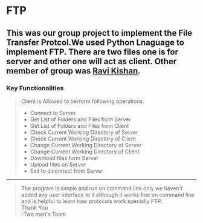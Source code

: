 # FTP
This was our group project to implement the File Transfer Protcol.We used Python Lnaguage to implement FTP. There are two files one is for server and other one will act as client.
Other member of group was [Ravi Kishan](https://github.com/ravikishandaiya).
----
### Key Functionalities
> Client is Allowed to perform following operations:
> * Connect to Server
> * Get List of Folders and Files from Server
> * Get List of Folders and Files from Client
> * Check Current Working Directory of Server
> * Check Current Working Directory of Client
> * Change Current Working Directory of Server
> * Change Current Working Directory of Client
> * Download files form Server
> * Upload files on Server
> * Exit to diconnect from Server
----
> The program is simple and run on command line only we haven't added any user interface to it although it works fine on command line and is helpful to learn how protocols work specially FTP. <br>
> Thank You <br>
> -Two men's Team
